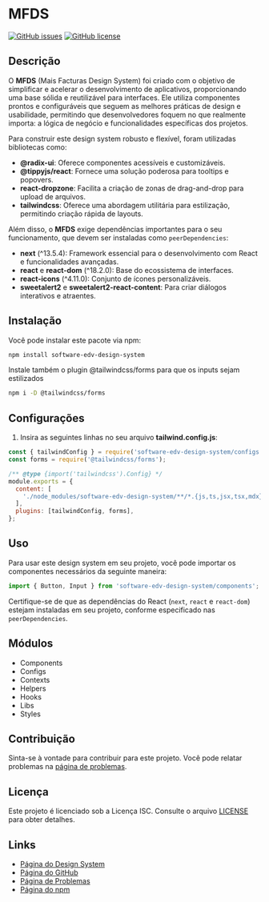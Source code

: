 # MFDS

[![GitHub issues](https://img.shields.io/github/issues/PEAL-26/software-edv-design-system)](https://github.com/PEAL-26/software-edv-design-system/issues)
[![GitHub license](https://img.shields.io/github/license/PEAL-26/software-edv-design-system)](https://github.com/PEAL-26/software-edv-design-system/blob/master/LICENSE)

## Descrição

O **MFDS** (Mais Facturas Design System) foi criado com o objetivo de simplificar e acelerar o desenvolvimento de aplicativos, proporcionando uma base sólida e reutilizável para interfaces. Ele utiliza componentes prontos e configuráveis que seguem as melhores práticas de design e usabilidade, permitindo que desenvolvedores foquem no que realmente importa: a lógica de negócio e funcionalidades específicas dos projetos.

Para construir este design system robusto e flexível, foram utilizadas bibliotecas como:

- **@radix-ui**: Oferece componentes acessíveis e customizáveis.
- **@tippyjs/react**: Fornece uma solução poderosa para tooltips e popovers.
- **react-dropzone**: Facilita a criação de zonas de drag-and-drop para upload de arquivos.
- **tailwindcss**: Oferece uma abordagem utilitária para estilização, permitindo criação rápida de layouts.

Além disso, o **MFDS** exige dependências importantes para o seu funcionamento, que devem ser instaladas como `peerDependencies`:

- **next** (^13.5.4): Framework essencial para o desenvolvimento com React e funcionalidades avançadas.
- **react** e **react-dom** (^18.2.0): Base do ecossistema de interfaces.
- **react-icons** (^4.11.0): Conjunto de ícones personalizáveis.
- **sweetalert2** e **sweetalert2-react-content**: Para criar diálogos interativos e atraentes.

## Instalação

Você pode instalar este pacote via npm:

```bash
npm install software-edv-design-system
```

Instale também o plugin @tailwindcss/forms para que os inputs sejam estilizados

```bash
npm i -D @tailwindcss/forms
```

## Configurações

1. Insira as seguintes linhas no seu arquivo **tailwind.config.js**:

```js
const { tailwindConfig } = require('software-edv-design-system/configs');
const forms = require('@tailwindcss/forms');

/** @type {import('tailwindcss').Config} */
module.exports = {
  content: [
    './node_modules/software-edv-design-system/**/*.{js,ts,jsx,tsx,mdx}',
  ],
  plugins: [tailwindConfig, forms],
};
```

## Uso

Para usar este design system em seu projeto, você pode importar os componentes necessários da seguinte maneira:

```javascript
import { Button, Input } from 'software-edv-design-system/components';
```

Certifique-se de que as dependências do React (`next`, `react` e `react-dom`) estejam instaladas em seu projeto, conforme especificado nas `peerDependencies`.

## Módulos

- Components
- Configs
- Contexts
- Helpers
- Hooks
- Libs
- Styles

## Contribuição

Sinta-se à vontade para contribuir para este projeto. Você pode relatar problemas na [página de problemas](https://github.com/PEAL-26/software-edv-design-system/issues).

## Licença

Este projeto é licenciado sob a Licença ISC. Consulte o arquivo [LICENSE](LICENSE) para obter detalhes.

## Links

- [Página do Design System](https://peal-26.github.io/software-edv-design-system)
- [Página do GitHub](https://github.com/PEAL-26/software-edv-design-system)
- [Página de Problemas](https://github.com/PEAL-26/software-edv-design-system/issues)
- [Página do npm](https://www.npmjs.com/package/software-edv-design-system)
